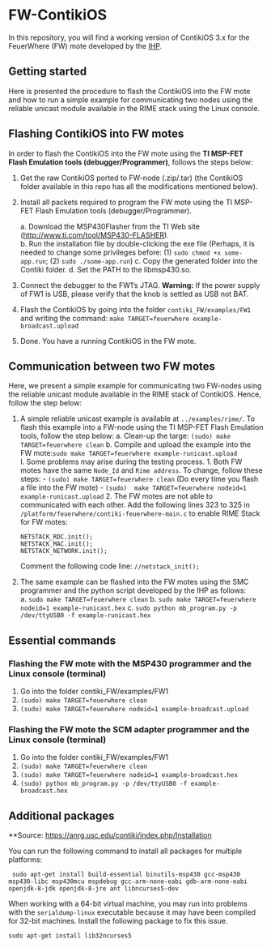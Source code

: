 # FW-ContikiOS

In this repository, you will find a working version of ContikiOS 3.x for the FeuerWhere (FW) mote developed by the [IHP](https://www.ihp-microelectronics.com/en/start.html).

## Getting started

Here is presented the procedure to flash the ContikiOS into the FW mote and how to run a simple example for communicating two nodes using the reliable unicast module available in the RIME stack using the Linux console.  

## Flashing ContikiOS into FW motes

In order to flash the ContikiOS into the FW mote using the **TI MSP-FET Flash Emulation tools (debugger/Programmer)**, follows the steps below: 

1. Get the raw ContikiOS ported to FW-node (.zip/.tar) (the ContikiOS folder available in this repo has all the modifications mentioned below). 

2. Install all packets required to program the FW mote using the TI MSP-FET Flash Emulation tools (debugger/Programmer).

   a. Download the MSP430Flasher from the TI Web site (http://www.ti.com/tool/MSP430-FLASHER).  
   b. Run the installation file by double-clicking the exe file (Perhaps, it is needed to change some privileges before: (1) ```sudo chmod +x some-app.run```; (2) ```sudo ./some-app.run```) 
   c. Copy the generated folder into the Contiki folder.
   d. Set the PATH to the libmsp430.so.
  
3. Connect the debugger to the FW1’s JTAG. **Warning:** If the power supply of FW1 is USB, please verify that the knob is settled as USB not BAT. 
  
4.  Flash the ContikiOS by going into the folder ```contiki_FW/examples/FW1``` and writing the command: ```make TARGET=feuerwhere example-broadcast.upload ```

5. Done. You have a running ContikiOS in the FW mote.

## Communication between two FW motes

Here, we present a simple example for communicating two FW-nodes using the reliable unicast module available in the RIME stack of ContikiOS. Hence, follow the step below: 

1. A simple reliable unicast example is available at ```../examples/rime/```. To flash this example into a FW-node using the TI MSP-FET Flash Emulation tools, follow the step below:
   a. Clean-up the targe: ```(sudo) make TARGET=feuerwhere clean``` 
   b. Compile and upload the example into the FW mote:```sudo make TARGET=feuerwhere example-runicast.upload```    
      I. Some problems may arise during the testing process. 
         1. Both FW motes have the same ```Node_Id``` and ```Rime address```. To change, follow these steps: 
            - ```(sudo) make TARGET=feuerwhere clean```  (Do every time you flash a file into the FW mote)
            - ```(sudo)  make TARGET=feuerwhere nodeid=1 example-runicast.upload``` 
         2. The FW motes are not able to communicated with each other. Add the following lines 323 to 325 in ```/platform/feuerwhere/contiki-feuerwhere-main.c``` to enable RIME Stack for FW motes: 
      ``` 
      NETSTACK_RDC.init();
      NETSTACK_MAC.init(); 
      NETSTACK_NETWORK.init();
      ``` 
      Comment the following code line: 
      ```//netstack_init(); ``` 
      
2. The same example can be flashed into the FW motes using the SMC programmer and the python script developed by the IHP as follows:  
   a. ```sudo make TARGET=feuerwhere clean```
   b. ```sudo make TARGET=feuerwhere nodeid=1 example-runicast.hex```
   c. ```sudo python mb_program.py -p /dev/ttyUSB0 -f example-runicast.hex``` 

## Essential commands
### Flashing the FW mote with the MSP430 programmer and the Linux console (terminal)
1. Go into the folder contiki_FW/examples/FW1
2. ```(sudo) make TARGET=feuerwhere clean```
3. ```(sudo) make TARGET=feuerwhere nodeid=1 example-broadcast.upload ```

### Flashing the FW mote the SCM adapter programmer and the Linux console (terminal)
1. Go into the folder contiki_FW/examples/FW1
2. ```(sudo) make TARGET=feuerwhere clean```
3. ```(sudo) make TARGET=feuerwhere nodeid=1 example-broadcast.hex```
4. ```(sudo) python mb_program.py -p /dev/ttyUSB0 -f example-broadcast.hex```

## Additional packages 

**Source: https://anrg.usc.edu/contiki/index.php/Installation

You can run the following command to install all packages for multiple platforms:

``` sudo apt-get install build-essential binutils-msp430 gcc-msp430 msp430-libc msp430mcu mspdebug gcc-arm-none-eabi gdb-arm-none-eabi openjdk-8-jdk openjdk-8-jre ant libncurses5-dev```

When working with a 64-bit virtual machine, you may run into problems with the `serialdump-linux` executable because it may have been compiled for 32-bit machines. Install the following package to fix this issue.

 ```sudo apt-get install lib32ncurses5```
